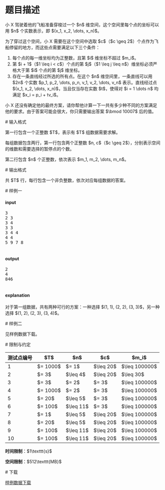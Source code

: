 # 题目描述

<p>小 X 驾驶着他的飞船准备穿梭过一个 $n$ 维空间，这个空间里每个点的坐标可以用 $n$ 个实数表示，即 $(x_1, x_2, \dots, x_n)$。</p>
<p>为了穿过这个空间，小 X 需要在这个空间中选取 $c$（$c \geq 2$）个点作为飞船停留的地方，而这些点需要满足以下三个条件：</p>
<ol><li>每个点的每一维坐标均为正整数，且第 $i$ 维坐标不超过 $m_i$。</li>
<li>第 $i + 1$（$1 \leq i &lt; c$）个点的第 $j$（$1 \leq j \leq n$）维坐标必须严格大于第 $i$ 个点的第 $j$ 维坐标。</li>
<li>存在一条直线经过所选的所有点。在这个 $n$ 维空间里，一条直线可以用 $2n$ 个实数 $p_1, p_2, \dots, p_n, v_1, v_2, \dots, v_n$ 表示。直线经过点 $(x_1, x_2, \dots, x_n)$，当且仅当存在实数 $t$，使得对 $i = 1 \dots n$ 均满足 $x_i = p_i + tv_i$。</li>
</ol><p>小 X 还没有确定他的最终方案，请你帮他计算一下一共有多少种不同的方案满足他的要求。由于答案可能会很大，你只需要输出答案 $\bmod 10007$ 后的值。</p>
# 输入格式


<p>第一行包含一个正整数 $T$，表示有 $T$ 组数据需要求解。</p>
<p>每组数据包含两行，第一行包含两个正整数 $n, c$（$c \geq 2$），分别表示空间的维数和需要选择的暂停点的个数。</p>
<p>第二行包含 $n$ 个正整数，依次表示 $m_1, m_2, \dots, m_n$。</p>
# 输出格式


<p>共 $T$ 行，每行包含一个非负整数，依次对应每组数据的答案。</p>
# 样例一


<h4>input</h4>
<pre>3
2 3
3 4
3 3
3 4 4
4 4
5 9 7 8

</pre>

<h4>output</h4>
<pre>2
4
846

</pre>

<h4>explanation</h4>
<p>对于第一组数据，共有两种可行的方案：一种选择 $(1, 1), (2, 2), (3, 3)$，另一种选择 $(1, 2), (2, 3), (3, 4)$。</p>
# 样例二


<p>见样例数据下载。</p>
# 限制与约定


<div class="table-responsive">
<table class="table table-bordered table-text-center table-vertical-middle"><thead><tr><th>测试点编号</th><th>$T$</th><th>$n$</th><th>$c$</th><th>$m_i$</th></tr></thead><tbody><tr><td>1</td><td>$= 1000$</td><td>$= 1$</td><td>$\leq 20$</td><td>$\leq 100000$</td></tr><tr><td>2</td><td>$= 3$</td><td>$\leq 4$</td><td>$\leq 20$</td><td>$\leq 30$</td></tr><tr><td>3</td><td>$= 3$</td><td>$= 2$</td><td>$= 3$</td><td>$\leq 100000$</td></tr><tr><td>4</td><td>$= 1000$</td><td>$= 2$</td><td>$= 3$</td><td>$\leq 100000$</td></tr><tr><td>5</td><td>$= 20$</td><td>$\leq 5$</td><td>$= 3$</td><td>$\leq 100000$</td></tr><tr><td>6</td><td>$= 100$</td><td>$\leq 11$</td><td>$= 3$</td><td>$\leq 100000$</td></tr><tr><td>7</td><td>$= 1$</td><td>$\leq 5$</td><td>$\leq 20$</td><td>$\leq 100000$</td></tr><tr><td>8</td><td>$= 20$</td><td>$\leq 5$</td><td>$\leq 20$</td><td>$\leq 100000$</td></tr><tr><td>9</td><td>$= 100$</td><td>$\leq 11$</td><td>$\leq 20$</td><td>$\leq 100000$</td></tr><tr><td>10</td><td>$= 100$</td><td>$\leq 11$</td><td>$\leq 20$</td><td>$\leq 100000$</td></tr></tbody></table></div>


<p><strong>时间限制</strong>：$1\texttt{s}$</p>
<p><strong>空间限制</strong>：$512\texttt{MB}$</p>
# 下载


<p><a href="/download.php?type=problem&amp;id=54">样例数据下载</a></p>
